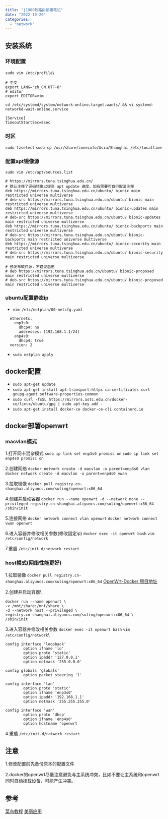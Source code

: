```yaml
---
title: "j1900软路由部署笔记"
date: "2022-10-20"
categories:
  - "network"
---
```


## 安装系统

### 环境配置

`sudo vim /etc/profile`\\

```
# 中文
export LANG="zh_CN.UTF-8"
# editor
export EDITOR=vim
```

`cd /etc/systemd/system/network-online.target.wants/ && vi systemd-networkd-wait-online.service`

```
[Service]
TimeoutStartSec=8sec
```

### 时区

`sudo tzselect`
`sudo cp /usr/share/zoneinfo/Asia/Shanghai /etc/localtime`

### 配置apt镜像源

`sudo vim /etc/apt/sources.list`

```
# https://mirrors.tuna.tsinghua.edu.cn/
# 默认注释了源码镜像以提高 apt update 速度，如有需要可自行取消注释
deb https://mirrors.tuna.tsinghua.edu.cn/ubuntu/ bionic main restricted universe multiverse
# deb-src https://mirrors.tuna.tsinghua.edu.cn/ubuntu/ bionic main restricted universe multiverse
deb https://mirrors.tuna.tsinghua.edu.cn/ubuntu/ bionic-updates main restricted universe multiverse
# deb-src https://mirrors.tuna.tsinghua.edu.cn/ubuntu/ bionic-updates main restricted universe multiverse
deb https://mirrors.tuna.tsinghua.edu.cn/ubuntu/ bionic-backports main restricted universe multiverse
# deb-src https://mirrors.tuna.tsinghua.edu.cn/ubuntu/ bionic-backports main restricted universe multiverse
deb https://mirrors.tuna.tsinghua.edu.cn/ubuntu/ bionic-security main restricted universe multiverse
# deb-src https://mirrors.tuna.tsinghua.edu.cn/ubuntu/ bionic-security main restricted universe multiverse

# 预发布软件源，不建议启用
# deb https://mirrors.tuna.tsinghua.edu.cn/ubuntu/ bionic-proposed main restricted universe multiverse
# deb-src https://mirrors.tuna.tsinghua.edu.cn/ubuntu/ bionic-proposed main restricted universe multiverse
```

### ubuntu配置静态ip

- `vim /etc/netplan/00-netcfg.yaml`

```
  ethernets:
    enp3s0:
      dhcp4: no
      addresses: [192.168.1.1/24]
    enp4s0:
      dhcp4: true
  version: 2
```

- `sudo netplan apply`

## docker配置

- `sudo apt-get update`
- `sudo apt-get install apt-transport-https ca-certificates curl gnupg-agent software-properties-common`
- `sudo curl -fsSL https://mirrors.ustc.edu.cn/docker-ce/linux/ubuntu/gpg | sudo apt-key add -`
- `sudo apt-get install docker-ce docker-ce-cli containerd.io`

## docker部署openwrt

### macvlan模式

1.打开网卡混杂模式
`sudo ip link set enp3s0 promisc on`
`sudo ip link set enp4s0 promisc on`

2.创建网络
`docker network create -d macvlan -o parent=enp3s0 vlan`
`docker network create -d macvlan -o parent=enp4s0 vwan`

3.拉取镜像
`docker pull registry.cn-shanghai.aliyuncs.com/suling/openwrt:x86_64`

4.创建并启动容器
`docker run --name openwrt -d --network none --privileged registry.cn-shanghai.aliyuncs.com/suling/openwrt:x86_64 /sbin/init`

5.连接网络
`docker network connect vlan openwrt`
`docker network connect vwan openwrt`

6.进入容器并修改相关参数(修改固定ip)
`docker exec -it openwrt bash`
`vim /etc/config/network`

7.重启
`/etc/init.d/network restart`

### host模式(网络性能更好)

1.拉取镜像
`docker pull registry.cn-shanghai.aliyuncs.com/suling/openwrt:x86_64`
[OpenWrt-Docker 项目地址](https://github.com/SuLingGG/OpenWrt-Docker)

2.创建并启动容器\\

```
docker run --name openwrt \
-v /mnt/share:/mnt/share \
-d --network host --privileged \
registry.cn-shanghai.aliyuncs.com/suling/openwrt:x86_64 \
/sbin/init
```

3.进入容器并修改相关参数
`docker exec -it openwrt bash`
`vim /etc/config/network`\\

```
config interface 'loopback'
        option ifname 'lo'
        option proto 'static'
        option ipaddr '127.0.0.1'
        option netmask '255.0.0.0'

config globals 'globals'
        option packet_steering '1'

config interface 'lan'
        option proto 'static'
        option ifname 'enp3s0'
        option ipaddr '192.168.1.1'
        option netmask '255.255.255.0'

config interface 'wan'
        option proto 'dhcp'
        option ifname 'enp4s0'
        option hostname 'openwrt
```

4.重启
`/etc/init.d/network restart`

## 注意

1.修改配置前先备份原本的配置文件

2.docker的openwrt尽量注意避免与主系统冲突，比如不要让主系统和openwrt同时自动挂载设备，可能产生冲突。

## 参考

[菜鸟教程](https://www.runoob.com/docker/ubuntu-docker-install.html)
[美丽应用](https://mlapp.cn/376.html)
